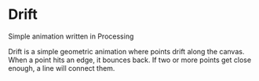 # Drift
Simple animation written in Processing

Drift is a simple geometric animation where points drift along the canvas. When a point hits an edge, it bounces back. If two or more points get close enough, a line will connect them.
